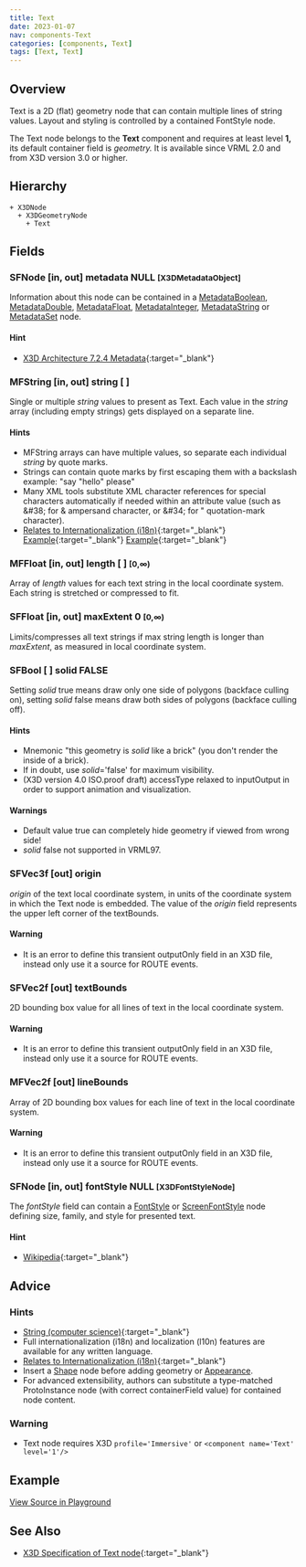 ```yaml
---
title: Text
date: 2023-01-07
nav: components-Text
categories: [components, Text]
tags: [Text, Text]
---
```

<style>
.post h3 {
  word-spacing: 0.2em;
}
</style>

## Overview

Text is a 2D (flat) geometry node that can contain multiple lines of string values. Layout and styling is controlled by a contained FontStyle node.

The Text node belongs to the **Text** component and requires at least level **1,** its default container field is *geometry.* It is available since VRML 2.0 and from X3D version 3.0 or higher.

## Hierarchy

```
+ X3DNode
  + X3DGeometryNode
    + Text
```

## Fields

### SFNode [in, out] **metadata** NULL <small>[X3DMetadataObject]</small>

Information about this node can be contained in a [MetadataBoolean](/x_ite/components/core/metadataboolean/), [MetadataDouble](/x_ite/components/core/metadatadouble/), [MetadataFloat](/x_ite/components/core/metadatafloat/), [MetadataInteger](/x_ite/components/core/metadatainteger/), [MetadataString](/x_ite/components/core/metadatastring/) or [MetadataSet](/x_ite/components/core/metadataset/) node.

#### Hint

- [X3D Architecture 7.2.4 Metadata](https://www.web3d.org/specifications/X3Dv4Draft/ISO-IEC19775-1v4-IS.proof//Part01/components/core.html#Metadata){:target="_blank"}

### MFString [in, out] **string** [ ]

Single or multiple *string* values to present as Text. Each value in the *string* array (including empty strings) gets displayed on a separate line.

#### Hints

- MFString arrays can have multiple values, so separate each individual *string* by quote marks.
- Strings can contain quote marks by first escaping them with a backslash example: "say \"hello\" please"
- Many XML tools substitute XML character references for special characters automatically if needed within an attribute value (such as &amp;#38; for &amp; ampersand character, or &amp;#34; for " quotation-mark character).
- [Relates to Internationalization (i18n)](http://www.w3.org/standards/webdesign/i18n){:target="_blank"} [Example](https://www.web3d.org/x3d/content/examples/X3dForWebAuthors/Chapter02-GeometryPrimitives/TextIndex.html){:target="_blank"} [Example](https://www.web3d.org/x3d/content/examples/X3dForWebAuthors/Chapter02-GeometryPrimitives/TextSpecialCharactersIndex.html){:target="_blank"}

### MFFloat [in, out] **length** [ ] <small>[0,∞)</small>

Array of *length* values for each text string in the local coordinate system. Each string is stretched or compressed to fit.

### SFFloat [in, out] **maxExtent** 0 <small>[0,∞)</small>

Limits/compresses all text strings if max string length is longer than *maxExtent*, as measured in local coordinate system.

### SFBool [ ] **solid** FALSE

Setting *solid* true means draw only one side of polygons (backface culling on), setting *solid* false means draw both sides of polygons (backface culling off).

#### Hints

- Mnemonic "this geometry is *solid* like a brick" (you don't render the inside of a brick).
- If in doubt, use *solid*='false' for maximum visibility.
- (X3D version 4.0 ISO.proof draft) accessType relaxed to inputOutput in order to support animation and visualization.

#### Warnings

- Default value true can completely hide geometry if viewed from wrong side!
- *solid* false not supported in VRML97.

### SFVec3f [out] **origin**

*origin* of the text local coordinate system, in units of the coordinate system in which the Text node is embedded. The value of the *origin* field represents the upper left corner of the textBounds.

#### Warning

- It is an error to define this transient outputOnly field in an X3D file, instead only use it a source for ROUTE events.

### SFVec2f [out] **textBounds**

2D bounding box value for all lines of text in the local coordinate system.

#### Warning

- It is an error to define this transient outputOnly field in an X3D file, instead only use it a source for ROUTE events.

### MFVec2f [out] **lineBounds**

Array of 2D bounding box values for each line of text in the local coordinate system.

#### Warning

- It is an error to define this transient outputOnly field in an X3D file, instead only use it a source for ROUTE events.

### SFNode [in, out] **fontStyle** NULL <small>[X3DFontStyleNode]</small>

The *fontStyle* field can contain a [FontStyle](/x_ite/components/text/fontstyle/) or [ScreenFontStyle](/x_ite/components/layout/screenfontstyle/) node defining size, family, and style for presented text.

#### Hint

- [Wikipedia](https://en.wikipedia.org/wiki/Font){:target="_blank"}

## Advice

### Hints

- [String (computer science)](https://en.wikipedia.org/wiki/String_(computer_science)){:target="_blank"}
- Full internationalization (i18n) and localization (l10n) features are available for any written language.
- [Relates to Internationalization (i18n)](http://www.w3.org/standards/webdesign/i18n){:target="_blank"}
- Insert a [Shape](/x_ite/components/shape/shape/) node before adding geometry or [Appearance](/x_ite/components/shape/appearance/).
- For advanced extensibility, authors can substitute a type-matched ProtoInstance node (with correct containerField value) for contained node content.

### Warning

- Text node requires X3D `profile='Immersive'` or `<component name='Text' level='1'/>`

## Example

<x3d-canvas src="https://create3000.github.io/media/examples/Text/Text/Text.x3d" update="auto"></x3d-canvas>

[View Source in Playground](/x_ite/playground/?url=https://create3000.github.io/media/examples/Text/Text/Text.x3d)

## See Also

- [X3D Specification of Text node](https://www.web3d.org/documents/specifications/19775-1/V4.0/Part01/components/text.html#Text){:target="_blank"}
